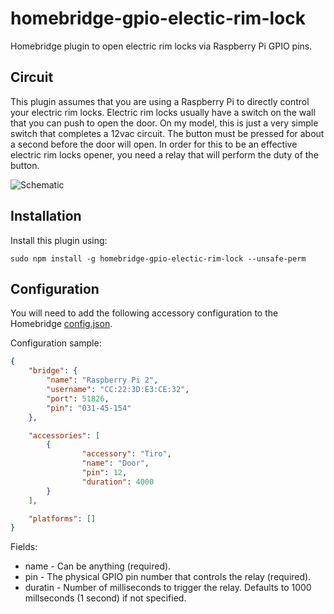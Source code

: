 # homebridge-gpio-electic-rim-lock
Homebridge plugin to open electric rim locks via Raspberry Pi GPIO pins.

## Circuit

This plugin assumes that you are using a Raspberry Pi to directly control your electric rim locks. Electric rim locks usually have a switch on the wall that you can push to open the door. On my model, this is just a very simple switch that completes a 12vac circuit. The button must be pressed for about a second before the door will open. In order for this to be an effective electric rim locks opener, you need a relay that will perform the duty of the button.

![Schematic](https://github.com/roberto-montanari/homebridge-gpio-electic-rim-lock/blob/master/images/circuit.png?raw=true)

## Installation

Install this plugin using: 
```
sudo npm install -g homebridge-gpio-electic-rim-lock --unsafe-perm
```


## Configuration

You will need to add the following accessory configuration to the Homebridge [config.json](https://github.com/nfarina/homebridge/blob/master/config-sample.json).

Configuration sample:

```JSON
{
    "bridge": {
        "name": "Raspberry Pi 2",
        "username": "CC:22:3D:E3:CE:32",
        "port": 51826,
        "pin": "031-45-154"
    },

    "accessories": [
        {
                "accessory": "Tiro",
                "name": "Door",
                "pin": 12,
                "duration": 4000
        }
    ],

    "platforms": []
}

```

Fields: 

* name - Can be anything (required).
* pin - The physical GPIO pin number that controls the relay (required).
* duratin - Number of milliseconds to trigger the relay. Defaults to 1000 millseconds (1 second) if not specified.
